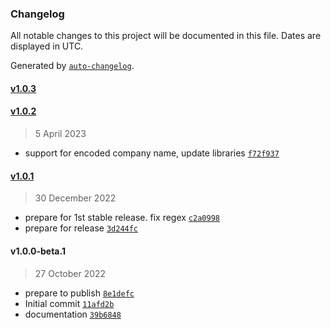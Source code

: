 ### Changelog

All notable changes to this project will be documented in this file. Dates are displayed in UTC.

Generated by [`auto-changelog`](https://github.com/CookPete/auto-changelog).

#### [v1.0.3](https://github.com/PipeLaunch/lib-linkedin-url/compare/v1.0.2...v1.0.3)

#### [v1.0.2](https://github.com/PipeLaunch/lib-linkedin-url/compare/v1.0.1...v1.0.2)

> 5 April 2023

- support for encoded company name, update libraries [`f72f937`](https://github.com/PipeLaunch/lib-linkedin-url/commit/f72f9372a7f8cfccc1187795955871c00acdd365)

#### [v1.0.1](https://github.com/PipeLaunch/lib-linkedin-url/compare/v1.0.0-beta.1...v1.0.1)

> 30 December 2022

- prepare for 1st stable release. fix regex [`c2a0998`](https://github.com/PipeLaunch/lib-linkedin-url/commit/c2a0998db6a61c30761dc67d5271ea21dbf01b83)
- prepare for release [`3d244fc`](https://github.com/PipeLaunch/lib-linkedin-url/commit/3d244fceed956352ab936e2677b6d42133db3e60)

#### v1.0.0-beta.1

> 27 October 2022

- prepare to publish [`8e1defc`](https://github.com/PipeLaunch/lib-linkedin-url/commit/8e1defc8a114b13b863f31e02bde477d15dafb3e)
- Initial commit [`11afd2b`](https://github.com/PipeLaunch/lib-linkedin-url/commit/11afd2bde8463693129ef51c3db8f31970d54c68)
- documentation [`39b6848`](https://github.com/PipeLaunch/lib-linkedin-url/commit/39b68488924266a6d85bfc645b80881e416650e8)
